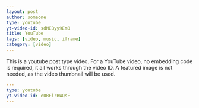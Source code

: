 ```yaml
---
layout: post
author: someone
type: youtube
yt-video-id: sdMEByy9Em0
title: YouTube
tags: [video, music, iframe]
category: [video]
---
```

This is a youtube post type video.
For a YouTube video, no embedding code is required, it all works through the video ID. A featured image is not needed, as the video thumbnail will be used.
```yml
---
type: youtube
yt-video-id: e0RFirBWQsE
---
```